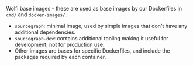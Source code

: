 Wolfi base images - these are used as base images by our Dockerfiles in `cmd/` and `docker-images/`.

* `sourcegraph`: minimal image, used by simple images that don't have any additional dependencies.
* `sourcegraph-dev`: contains additional tooling making it useful for development; not for production use.
* Other images are bases for specific Dockerfiles, and include the packages required by each container.
